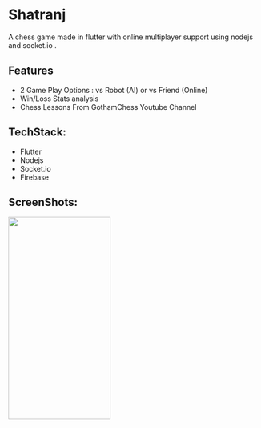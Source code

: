 # Shatranj
A chess game made in flutter with online multiplayer support using nodejs and socket.io .

## Features
* 2 Game Play Options : vs Robot (AI) or vs Friend (Online)
* Win/Loss Stats analysis 
* Chess Lessons From GothamChess Youtube Channel

## TechStack:
* Flutter 
* Nodejs
* Socket.io
* Firebase

## ScreenShots:
<img width="204" height="404" src="https://user-images.githubusercontent.com/61612477/146634450-cd1307c1-2180-4113-83f2-2241ba5879f6.jpg">


